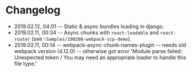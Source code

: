 # Changelog

- 2019.02.12, 04:01 -- Static & async bundles loading in django.
- 2019.02.11, 00:34 -- Async chunks with `react-loadable` and `react-router` (see `!Samples/190208-webpack-scp-demo`).
- 2019.02.11, 00:14 -- webpack-async-chunk-names-plugin -- needs old webpack version (4.12.0) -- otherwise got error 'Module parse failed: Unexpected token / You may need an appropriate loader to handle this file type.'
